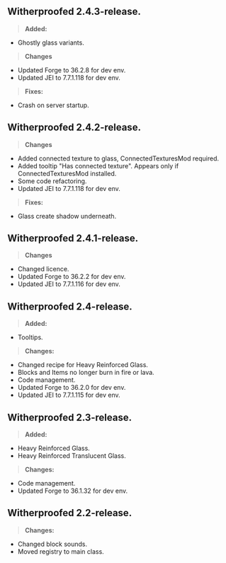 ## **Witherproofed 2.4.3-release.**
>**Added:**
- Ghostly glass variants.
>**Changes**
- Updated Forge to 36.2.8 for dev env.
- Updated JEI to 7.7.1.118 for dev env.
>**Fixes:**
- Crash on server startup.

## **Witherproofed 2.4.2-release.**
>**Changes**
- Added connected texture to glass, ConnectedTexturesMod required.
- Added tooltip "Has connected texture". Appears only if ConnectedTexturesMod installed.
- Some code refactoring.
- Updated JEI to 7.7.1.118 for dev env.
>**Fixes:**
- Glass create shadow underneath.

## **Witherproofed 2.4.1-release.**
>**Changes**
- Changed licence.
- Updated Forge to 36.2.2 for dev env.
- Updated JEI to 7.7.1.116 for dev env.

## **Witherproofed 2.4-release.**
>**Added:**
- Tooltips.
>**Changes:**
- Changed recipe for Heavy Reinforced Glass.
- Blocks and Items no longer burn in fire or lava.
- Code management.
- Updated Forge to 36.2.0 for dev env.
- Updated JEI to 7.7.1.115 for dev env.

## **Witherproofed 2.3-release.**
>**Added:**
- Heavy Reinforced Glass.
- Heavy Reinforced Translucent Glass.
>**Changes:**
- Code management.
- Updated Forge to 36.1.32 for dev env.


## **Witherproofed 2.2-release.**
>**Changes:**
- Changed block sounds.
- Moved registry to main class.
